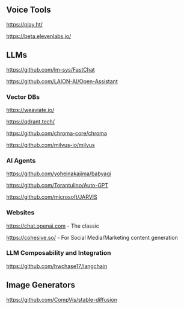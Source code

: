 
## Voice Tools
https://play.ht/

https://beta.elevenlabs.io/

## LLMs

https://github.com/lm-sys/FastChat

https://github.com/LAION-AI/Open-Assistant

### Vector DBs
https://weaviate.io/

https://qdrant.tech/

https://github.com/chroma-core/chroma

https://github.com/milvus-io/milvus

### AI Agents
https://github.com/yoheinakajima/babyagi

https://github.com/Torantulino/Auto-GPT

https://github.com/microsoft/JARVIS

### Websites
https://chat.openai.com - The classic

https://cohesive.so/ - For Social Media/Marketing content generation


### LLM Composability and Integration
https://github.com/hwchase17/langchain

## Image Generators
https://github.com/CompVis/stable-diffusion
